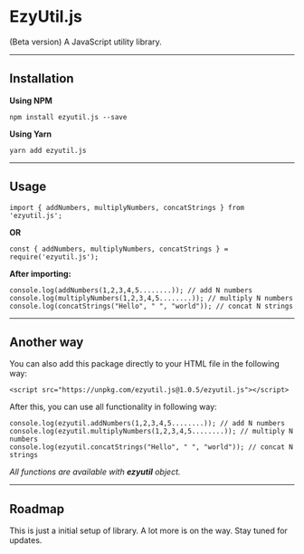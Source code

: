 # EzyUtil.js

(Beta version)
A JavaScript utility library.

***

## Installation

**Using NPM**

    npm install ezyutil.js --save

**Using Yarn**

    yarn add ezyutil.js

***

## Usage

    import { addNumbers, multiplyNumbers, concatStrings } from 'ezyutil.js';

**OR**

    const { addNumbers, multiplyNumbers, concatStrings } = require('ezyutil.js');

**After importing:** 

    console.log(addNumbers(1,2,3,4,5........)); // add N numbers
    console.log(multiplyNumbers(1,2,3,4,5........)); // multiply N numbers
    console.log(concatStrings("Hello", " ", "world")); // concat N strings

***

## Another way

You can also add this package directly to your HTML file in the following way:

    
    <script src="https://unpkg.com/ezyutil.js@1.0.5/ezyutil.js"></script>
    

After this, you can use all functionality in following way:

    console.log(ezyutil.addNumbers(1,2,3,4,5........)); // add N numbers
    console.log(ezyutil.multiplyNumbers(1,2,3,4,5........)); // multiply N numbers
    console.log(ezyutil.concatStrings("Hello", " ", "world")); // concat N strings

_All functions are available with **ezyutil** object._

***

## Roadmap

This is just a initial setup of library. A lot more is on the way. Stay tuned for updates.
